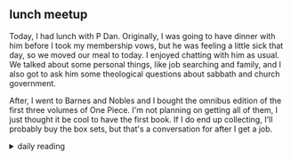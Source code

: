 ## lunch meetup

Today, I had lunch with P Dan. Originally, I was going to have dinner with him before I took my membership vows, but he was feeling a little sick that day, so we moved our meal to today. I enjoyed chatting with him as usual. We talked about some personal things, like job searching and family, and I also got to ask him some theological questions about sabbath and church government.

After, I went to Barnes and Nobles and I bought the omnibus edition of the first three volumes of One Piece. I'm not planning on getting all of them, I just thought it be cool to have the first book. If I do end up collecting, I'll probably buy the box sets, but that's a conversation for after I get a job.

<details markdown="1">
<summary>daily reading</summary>

| {{ page.date | date: "%B %-d, %Y" }} |
| :-------------: |
| [Judg. 7; Acts 11; Jer. 20; Mark 6]({% link _Bible/Bible-year-1.md %}) |
| [BC 35; HC 120-122; CD V: Rej. 4-6]({% link _three_forms/three-forms-month-1.md %}) |
| [The Chalcedonian Definition](https://thewestminsterstandard.org/the-chalcedonian-creed/) |

</details>
